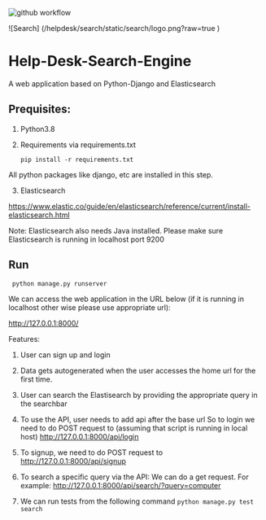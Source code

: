![github workflow](https://github.com/pritesh-ranjan/Help-Desk-Search-Engine/actions/workflows/python-app.yml/badge.svg)


![Search] (/helpdesk/search/static/search/logo.png?raw=true )
# Help-Desk-Search-Engine

A web application based on Python-Django and Elasticsearch

## Prequisites:

1. Python3.8
2. Requirements via requirements.txt
   
   `
    pip install -r requirements.txt   
`
   
All python packages like django, etc are installed in this step.
   
3. Elasticsearch 

https://www.elastic.co/guide/en/elasticsearch/reference/current/install-elasticsearch.html
   
Note: Elasticsearch also needs Java installed.
Please make sure Elasticsearch is running in localhost port 9200

## Run
` python manage.py runserver`

We can access the web application in the URL below (if it is running in localhost other wise please use appropriate url):

http://127.0.0.1:8000/

Features:
1. User can sign up and login
2. Data gets autogenerated when the user accesses the home url
for the first time.
   
3. User can search the Elastisearch by providing the appropriate query in the searchbar

4. To use the API, user needs to add api after the base url
So to login we need to do POST request to (assuming that script is running in local host)
   http://127.0.0.1:8000/api/login
   
5. To signup, we need to do POST request to 
   http://127.0.0.1:8000/api/signup
   
6. To search a specific query via the API:
We can do a get request. For example:
   http://127.0.0.1:8000/api/search/?query=computer
   
7. We can run tests from the following command
`
python manage.py test search   
`
